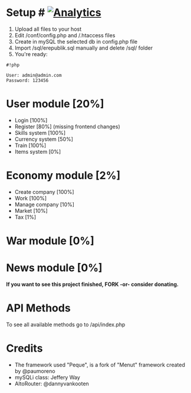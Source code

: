 
# Setup # [![Analytics](https://ga-beacon.appspot.com/UA-17476024-7/erepublik/readme?pixel)](https://github.com/muertet/erepublik)


1. Upload all files to your host
2. Edit /conf/config.php and /.htaccess files
1. Create in mySQL the selected db in config.php file
4. Import /sql/erepublik.sql manually and delete /sql/ folder
5. You're ready:


```
#!php

User: admin@admin.com
Password: 123456
```


User module [20%]
===========
- Login			[100%]
- Register		[80%] (missing frontend changes)
- Skills system [100%]
- Currency system [50%]
- Train			[100%]
- Items system	[0%]

Economy module [2%]
==============
- Create company [100%]
- Work			 [100%]
- Manage company [10%]
- Market		 [10%]
- Tax			 [1%]

War module [0%]
==========


News module [0%]
===========


**If you want to see this project finished, FORK -or- consider donating.**


# API Methods #

To see all available methods go to /api/index.php


# Credits #

* The framework used "Peque", is a fork of "Menut" framework created by @paumoreno
* mySQLi class: Jeffery Way
* AltoRouter: @dannyvankooten
